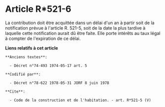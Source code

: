 # Article R*521-6

La contribution doit être acquittée dans un délai d'un an à partir soit de la notification prévue à l'article R. 521-5, soit
de la date la plus tardive à laquelle cette notification aurait dû être faite. Elle porte intérêts au taux légal à compter de
l'expiration de ce délai.

**Liens relatifs à cet article**

	**Anciens textes**:

	  - Décret n°74-493 1974-05-17 art. 5

	**Codifié par**:

	  - Décret n°78-622 1978-05-31 JORF 8 juin 1978

	**Cite**:

	  - Code de la construction et de l'habitation. - art. R*521-5 (V)
